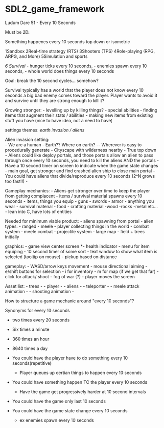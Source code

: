 # SDL2_game_framework

Ludum Dare 51 - Every 10 Seconds

Must be 2D. 

Something happenes every 10 seconds
    top down or isometric 


1Sandbox
2Real-time strategy (RTS)
3Shooters (TPS)
4Role-playing (RPG, ARPG, and More)
5Simulation and sports

*6 Survival*
    - hunger ticks every 10 seconds,
    - enemies spawn every 10 seconds,
    - whole world does things every 10 seconds

Goal: break the 10 second cycles... somehow?

Survival typically has a world that the player does not know
    every 10 seconds a big bad enemy comes toward the player. Player wants to avoid it and survive until they are strong enough to kill it?

Growing stronger:
    - levelling up by killing things?
    - special abilities
    - finding items that augment their stats / abilities
    - making new items from existing stuff you have (nice to have idea, not a need to have)
    
settings themes:
    *earth invasion / aliens*

Alien invasion setting:  
    - We are a human
    - Earth?? Where on earth? -- Wherever is easy to procedurally generate
    - Cityscape with wilderness nearby
    - True top down
    - Aliens could like deploy portals, and those portals allow an alien to pass through once every 10 seconds, you need to kill the aliens AND the portals
    - Have a 10 second timer on screen to indicate when the game state changes
    - main goal, get stronger and find crashed alien ship to close main portal
    - You could have aliens that divide/reproduce every 10 seconds (2^N grows too fast!!)
    - 

Gameplay mechanics:
    - Aliens get stronger over time to keep the player from getting complacent
    - items / survival material spawns every 10 seconds
        - items, things you equip
            - guns
            - swords
            - armor
            - anything you wear
        - survival material
            - food
            - crafting material
                -wood
                -rocks
                -metal
                etc...
    - lean into C, have lots of entities

Needed for minimum viable product:
    - aliens spawning from portal
        - alien types: 
            - ranged
            - meele
    - player collecting things in the world
    - combat system
        - meele combat
        - projectile system
    - large map
        - field + trees initially


graphics: 
    - game view center screen
    *- health indicator
    - menu for item equiping
    - 10 second timer of some sort
    - text window to show what item is selected (tooltip on mouse)
    - pickup based on distance

gameplay:
    - WASD/arrow keys movement
    - mouse directional aiming
    - e/shift buttons for selection
    - i for inventory
    - m for map (if we get that far)
    - click for attack/ shoot
    - fog of war (?)
    - player moves the screen

Asset list:
    - trees -
    - player -
    - aliens - 
    - teleporter -
    - meele attack animation -
    - shooting animation -

How to structure a game mechanic around "every 10 seconds"?

Synonyms for every 10 seconds
- two times every 20 seconds
- Six times a minute
- 360 times an hour
- 8640 times a day

- You could have the player have to do something every 10 seconds(repetitive)
    - Player queues up certian things to happen every 10 seconds
- You could have something happen TO the player every 10 seconds
    - Have the game get progressively harder at 10 second intervals
- You could have the game only last 10 seconds
- You could have the game state change every 10 seconds
    - ex enemies spawn every 10 seconds
